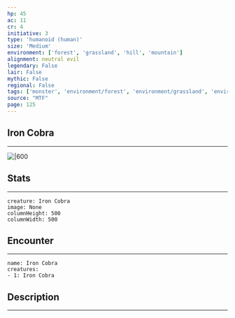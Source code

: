 ```yaml
---
hp: 45
ac: 11
cr: 4
initiative: 3
type: 'humanoid (human)'    
size: 'Medium'
environment: ['forest', 'grassland', 'hill', 'mountain']
alignment: neutral evil
legendary: False
lair: False
mythic: False
regional: False
tags: ['monster', 'environment/forest', 'environment/grassland', 'environment/hill', 'environment/mountain']
source: "MTF"
page: 125
---
```


## Iron Cobra
---

![|600](D:/Program%20Files/5e.tools/img/bestiary/MTF/Iron%20Cobra.jpg)

## Stats
---

```statblock
creature: Iron Cobra
image: None
columnHeight: 500
columnWidth: 500
```

## Encounter
---

```encounter-table
name: Iron Cobra
creatures:
- 1: Iron Cobra
```

## Description
---




